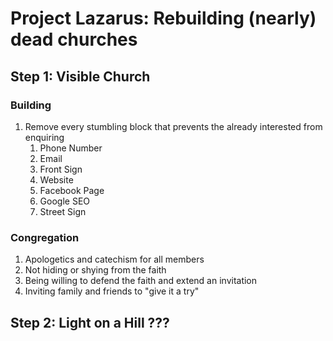 # Project Lazarus: Rebuilding (nearly) dead churches

## Step 1: Visible Church
### Building

1. Remove every stumbling block that prevents the already interested from enquiring
	1. Phone Number
	2. Email
	3. Front Sign
	4. Website
	5. Facebook Page
	6. Google SEO
	4. Street Sign

### Congregation

1. Apologetics and catechism for all members
2. Not hiding or shying from the faith
3. Being willing to defend the faith and extend an invitation
4. Inviting family and friends to "give it a try"

## Step 2: Light on a Hill ???
